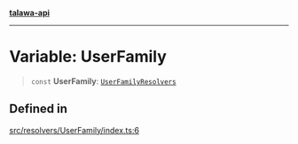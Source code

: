 [**talawa-api**](../../../README.md)

***

# Variable: UserFamily

> `const` **UserFamily**: [`UserFamilyResolvers`](../../../types/generatedGraphQLTypes/type-aliases/UserFamilyResolvers.md)

## Defined in

[src/resolvers/UserFamily/index.ts:6](https://github.com/Suyash878/talawa-api/blob/e4413cec641a837926071678fed3c7f67234e31e/src/resolvers/UserFamily/index.ts#L6)
